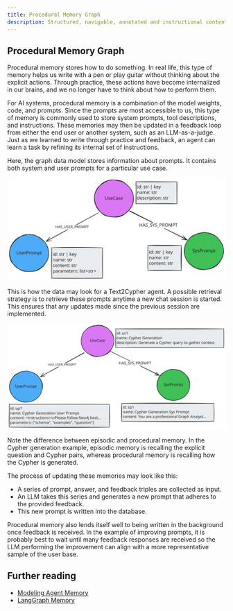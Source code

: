 ```yaml
---
title: Procedural Memory Graph
description: Structured, navigable, annotated and instructional content
---
```


## Procedural Memory Graph

Procedural memory stores how to do something. In real life, this type of memory helps us write with a pen or play guitar without thinking about the explicit actions. Through practice, these actions have become internalized in our brains, and we no longer have to think about how to perform them.

For AI systems, procedural memory is a combination of the model weights, code, and prompts. Since the prompts are most accessible to us, this type of memory is commonly used to store system prompts, tool descriptions, and instructions. These memories may then be updated in a feedback loop from either the end user or another system, such as an LLM-as-a-judge. Just as we learned to write through practice and feedback, an agent can learn a task by refining its internal set of instructions.

Here, the graph data model stores information about prompts. It contains both system and user prompts for a particular use case.

![Graph](../../../../assets/images/memory-procedural-data-model.svg)

This is how the data may look for a Text2Cypher agent. A possible retrieval strategy is to retrieve these prompts anytime a new chat session is started. This ensures that any updates made since the previous session are implemented.

![Graph](../../../../assets/images/memory-procedural-example.svg)

Note the difference between episodic and procedural memory. In the Cypher generation example, episodic memory is recalling the explicit question and Cypher pairs, whereas procedural memory is recalling how the Cypher is generated.

The process of updating these memories may look like this:

* A series of prompt, answer, and feedback triples are collected as input.
* An LLM takes this series and generates a new prompt that adheres to the provided feedback.
* This new prompt is written into the database.

Procedural memory also lends itself well to being written in the background once feedback is received. In the example of improving prompts, it is probably best to wait until many feedback responses are received so the LLM performing the improvement can align with a more representative sample of the user base.

## Further reading

* [Modeling Agent Memory](https://medium.com/neo4j/modeling-agent-memory-d3b6bc3bb9c4)
* [LangGraph Memory](https://langchain-ai.github.io/langgraph/concepts/memory/)